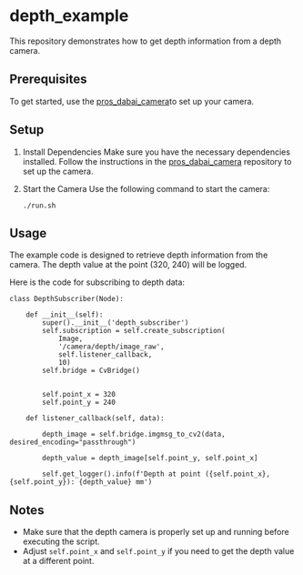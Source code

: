 # depth_example

This repository demonstrates how to get depth information from a depth camera.

## Prerequisites
To get started, use the [pros_dabai_camera](https://github.com/screamlab/pros_dabai_camera)to set up your camera.

## Setup

1. Install Dependencies
    Make sure you have the necessary dependencies installed. Follow the instructions in the [pros_dabai_camera](https://github.com/screamlab/pros_dabai_camera) repository to set up the camera.

2. Start the Camera
    Use the following command to start the camera:
    
    ```
    ./run.sh
    ```

## Usage
The example code is designed to retrieve depth information from the camera. The depth value at the point (320, 240) will be logged.

Here is the code for subscribing to depth data:

```
class DepthSubscriber(Node):

    def __init__(self):
        super().__init__('depth_subscriber')
        self.subscription = self.create_subscription(
            Image,
            '/camera/depth/image_raw',
            self.listener_callback,
            10)
        self.bridge = CvBridge()

        
        self.point_x = 320 
        self.point_y = 240 

    def listener_callback(self, data):
        
        depth_image = self.bridge.imgmsg_to_cv2(data, desired_encoding="passthrough")
        
        depth_value = depth_image[self.point_y, self.point_x]
        
        self.get_logger().info(f'Depth at point ({self.point_x}, {self.point_y}): {depth_value} mm')
```
## Notes
* Make sure that the depth camera is properly set up and running before executing the script.
* Adjust `self.point_x` and `self.point_y` if you need to get the depth value at a different point.
